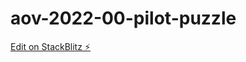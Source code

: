 # aov-2022-00-pilot-puzzle

[Edit on StackBlitz ⚡️](https://stackblitz.com/edit/aov-2022-pilot-puzzle-zkeykf)